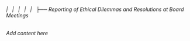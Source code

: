 ###### |   |   |   |   |   ├── Reporting of Ethical Dilemmas and Resolutions at Board Meetings

*Add content here*